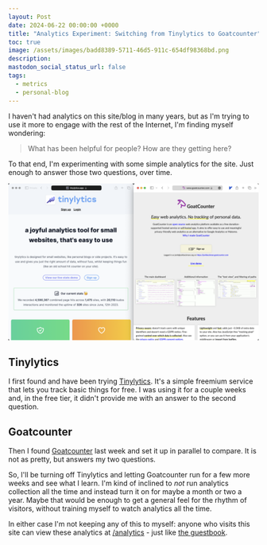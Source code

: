 ```yaml
---
layout: Post
date: 2024-06-22 00:00:00 +0000
title: "Analytics Experiment: Switching from Tinylytics to Goatcounter"
toc: true
image: /assets/images/badd8389-5711-46d5-911c-654df98368bd.png
description: 
mastodon_social_status_url: false
tags: 
  - metrics
  - personal-blog
---
```




I haven't had analytics on this site/blog in many years, but as I'm trying to use it more to engage with the rest of the Internet, I'm finding myself wondering:

> What has been helpful for people? How are they getting here?

To that end, I'm experimenting with some simple analytics for the site. Just enough to answer those two questions, over time.

<img width="1470" alt="analytics" src="/assets/images/badd8389-5711-46d5-911c-654df98368bd.png">

## Tinylytics

I first found and have been trying [Tinylytics](https://tinylytics.app). It's a simple freemium service that lets you track basic things for free. I was using it for a couple weeks and, in the free tier, it didn't provide me with an answer to the second question.

## Goatcounter

Then I found [Goatcounter](https://www.goatcounter.com) last week and set it up in parallel to compare. It is not as pretty, but answers my two questions. 

So, I'll be turning off Tinylytics and letting Goatcounter run for a few more weeks and see what I learn. I'm kind of inclined to _not_ run analytics collection all the time and instead turn it on for maybe a month or two a year. Maybe that would be enough to get a general feel for the rhythm of visitors, without training myself to watch analytics all the time.

In either case I'm not keeping any of this to myself: anyone who visits this site can view these analytics at [/analytics](/analytics) - just like [the guestbook](/guestbook).
